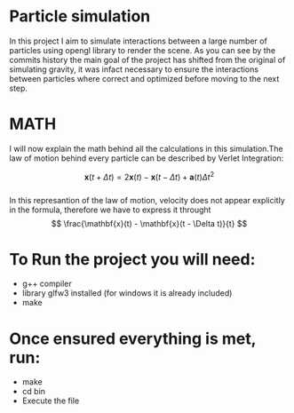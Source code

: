 # Particle simulation
In this project I aim to simulate interactions between a large number of particles using opengl library to render the scene. As you can see by the commits history the main goal of the project has shifted from the original of simulating gravity, it was infact necessary to ensure the interactions between particles where correct and optimized before moving to the next step.

# MATH
I will now explain the math behind all the calculations in this simulation.The law of motion behind every particle can be described by Verlet Integration: <br>

$$
  \mathbf{x}(t + \Delta t) = 2 \mathbf{x}(t) - \mathbf{x}(t - \Delta t) + \mathbf{a}(t) \Delta t^2
  $$
<br>In this represantion of the law of motion, velocity does not appear explicitly in the formula, therefore we have to express it throught $$
\frac{\mathbf{x}(t) - \mathbf{x}(t - \Delta t)}{t}
$$


  
# To Run the project you will need:
- g++ compiler
- library glfw3 installed (for windows it is already included)
- make

# Once ensured everything is met, run:
- make
- cd bin
- Execute the file

